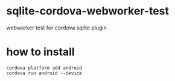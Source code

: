 # sqlite-cordova-webworker-test
webworker test for cordova sqlite plugin


# how to install

```
cordova platform add android
cordova run android --device
```